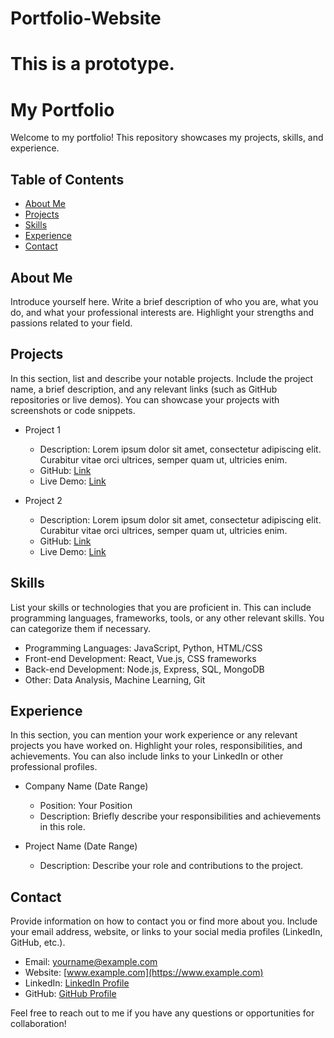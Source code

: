 # Portfolio-Website
# This is a prototype.
# My Portfolio

Welcome to my portfolio! This repository showcases my projects, skills, and experience.

## Table of Contents
- [About Me](#about-me)
- [Projects](#projects)
- [Skills](#skills)
- [Experience](#experience)
- [Contact](#contact)

## About Me
Introduce yourself here. Write a brief description of who you are, what you do, and what your professional interests are. Highlight your strengths and passions related to your field.

## Projects
In this section, list and describe your notable projects. Include the project name, a brief description, and any relevant links (such as GitHub repositories or live demos). You can showcase your projects with screenshots or code snippets.

- Project 1
  - Description: Lorem ipsum dolor sit amet, consectetur adipiscing elit. Curabitur vitae orci ultrices, semper quam ut, ultricies enim.
  - GitHub: [Link](https://github.com/username/project1)
  - Live Demo: [Link](https://www.example.com/project1)

- Project 2
  - Description: Lorem ipsum dolor sit amet, consectetur adipiscing elit. Curabitur vitae orci ultrices, semper quam ut, ultricies enim.
  - GitHub: [Link](https://github.com/username/project2)
  - Live Demo: [Link](https://www.example.com/project2)

## Skills
List your skills or technologies that you are proficient in. This can include programming languages, frameworks, tools, or any other relevant skills. You can categorize them if necessary.

- Programming Languages: JavaScript, Python, HTML/CSS
- Front-end Development: React, Vue.js, CSS frameworks
- Back-end Development: Node.js, Express, SQL, MongoDB
- Other: Data Analysis, Machine Learning, Git

## Experience
In this section, you can mention your work experience or any relevant projects you have worked on. Highlight your roles, responsibilities, and achievements. You can also include links to your LinkedIn or other professional profiles.

- Company Name (Date Range)
  - Position: Your Position
  - Description: Briefly describe your responsibilities and achievements in this role.

- Project Name (Date Range)
  - Description: Describe your role and contributions to the project.

## Contact
Provide information on how to contact you or find more about you. Include your email address, website, or links to your social media profiles (LinkedIn, GitHub, etc.).

- Email: yourname@example.com
- Website: [www.example.com](https://www.example.com)
- LinkedIn: [LinkedIn Profile](https://www.linkedin.com/in/yourprofile)
- GitHub: [GitHub Profile](https://github.com/yourusername)

Feel free to reach out to me if you have any questions or opportunities for collaboration!

